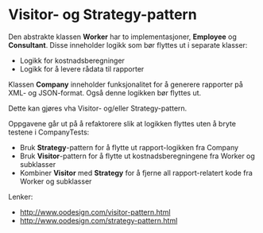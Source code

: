 # Visitor- og Strategy-pattern

Den abstrakte klassen **Worker** har to implementasjoner, **Employee** og **Consultant**. Disse inneholder logikk som bør flyttes ut i separate klasser:
* Logikk for kostnadsberegninger
* Logikk for å levere rådata til rapporter

Klassen **Company** inneholder funksjonalitet for å generere rapporter på XML- og JSON-format. Også denne logikken bør flyttes ut.

Dette kan gjøres vha Visitor- og/eller Strategy-pattern.

Oppgavene går ut på å refaktorere slik at logikken flyttes uten å bryte testene i CompanyTests:
* Bruk **Strategy**-pattern for å flytte ut rapport-logikken fra Company
* Bruk **Visitor**-pattern for å flytte ut kostnadsberegningene fra Worker og subklasser
* Kombiner **Visitor** med **Strategy** for å fjerne all rapport-relatert kode fra Worker og subklasser

Lenker:
* http://www.oodesign.com/visitor-pattern.html
* http://www.oodesign.com/strategy-pattern.html